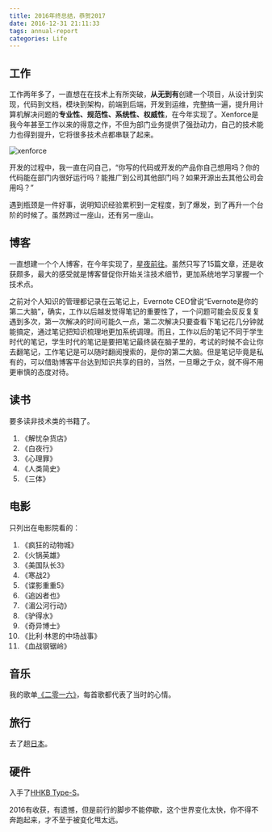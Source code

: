 ```yaml
---
title: 2016年终总结，恭贺2017
date: 2016-12-31 21:11:33
tags: annual-report
categories: Life
---
```


## 工作

工作两年多了，一直想在在技术上有所突破，**从无到有**创建一个项目，从设计到实现，代码到文档，模块到架构，前端到后端，开发到运维，完整搞一遍，提升用计算机解决问题的**专业性、规范性、系统性、权威性**，在今年实现了。Xenforce是我今年甚至工作以来的得意之作，不但为部门业务提供了强劲动力，自己的技术能力也得到提升，它将很多技术点都串联了起来。

<!--more -->

![xenforce](http://7xtc3e.com1.z0.glb.clouddn.com/goodbye-2016-hello-2017/xenforce_inspiration.png)

开发的过程中，我一直在问自己，“你写的代码或开发的产品你自己想用吗？你的代码能在部门内很好运行吗？能推广到公司其他部门吗？如果开源出去其他公司会用吗？”

遇到瓶颈是一件好事，说明知识经验累积到一定程度，到了爆发，到了再升一个台阶的时候了。虽然跨过一座山，还有另一座山。

## 博客

一直想建一个个人博客，在今年实现了，[星夜前往](https://consen.github.io/)。虽然只写了15篇文章，还是收获颇多，最大的感受就是博客督促你开始关注技术细节，更加系统地学习掌握一个技术点。

之前对个人知识的管理都记录在云笔记上，Evernote CEO曾说“Evernote是你的第二大脑”，确实，工作以后越发觉得笔记的重要性了，一个问题可能会反反复复遇到多次，第一次解决的时间可能久一点，第二次解决只要查看下笔记花几分钟就能搞定，通过笔记把知识梳理地更加系统调理。而且，工作以后的笔记不同于学生时代的笔记，学生时代的笔记是要把笔记最终装在脑子里的，考试的时候不会让你去翻笔记，工作笔记是可以随时翻阅搜索的，是你的第二大脑。但是笔记毕竟是私有的，可以借助博客平台达到知识共享的目的，当然，一旦曝之于众，就不得不用更审慎的态度对待。

## 读书

要多读非技术类的书籍了。

1. 《解忧杂货店》
2. 《白夜行》
3. 《心理罪》
4. 《人类简史》
5. 《三体》

## 电影

只列出在电影院看的：
1. 《疯狂的动物城》
2. 《火锅英雄》
3. 《美国队长3》
4. 《寒战2》
5. 《谍影重重5》
6. 《追凶者也》
7. 《湄公河行动》
8. 《驴得水》
9. 《奇异博士》
10. 《比利·林恩的中场战事》
11. 《血战钢锯岭》

## 音乐

我的歌单[《二零一六》](http://music.163.com/#/m/playlist?id=390149227&userid=38676356)，每首歌都代表了当时的心情。

## 旅行

去了趟[日本](https://consen.github.io/2016/10/09/trip-to-japan/)。

## 硬件

入手了[HHKB Type-S](https://consen.github.io/2016/06/13/why-hhkb/)。

2016有收获，有遗憾，但是前行的脚步不能停歇，这个世界变化太快，你不得不奔跑起来，才不至于被变化甩太远。
